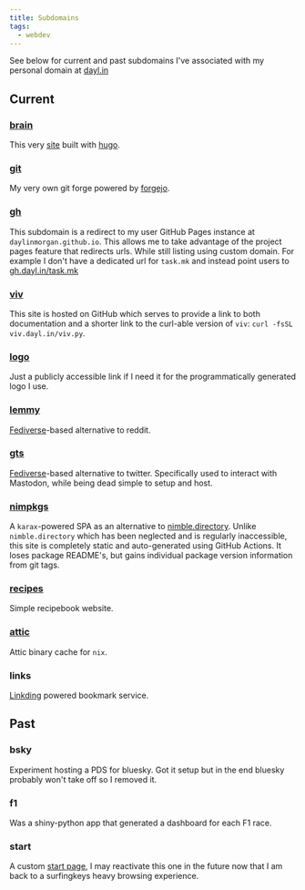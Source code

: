 ```yaml
---
title: Subdomains
tags:
  - webdev
---
```


See below for current and past subdomains I've associated with my personal domain at [dayl.in](https://dayl.in)

## Current

### [brain](https://brain.dayl.in)

This very [site](e09h-my-brain.md) built with [hugo](3nx1-building-my-brain-w-hugo.md).

### [git](https://git.dayl.in)

My very own git forge powered by [forgejo](https://forgejo.org/).

### [gh](https://gh.dayl.in)

This subdomain is a redirect to my user GitHub Pages instance at `daylinmorgan.github.io`.
This allows me to take advantage of the project pages feature that redirects urls.
While still listing using custom domain.
For example I don't have a dedicated url for `task.mk` and instead point users to [gh.dayl.in/task.mk](https://gh.dayl.in/task.mk)

### [viv](https://viv.dayl.in)

This site is hosted on GitHub which serves to provide a link to both documentation and a shorter link to the curl-able version of `viv`: `curl -fsSL viv.dayl.in/viv.py`.

### [logo](https://logo.dayl.in)

Just a publicly accessible link if I need it for the programmatically generated logo I use.

### [lemmy](https://lemmy.dayl.in)

[Fediverse](xs06-fediverse.md)-based alternative to reddit.

### [gts](https://gts.dayl.in)

[Fediverse](xs06-fediverse.md)-based alternative to twitter.
Specifically used to interact with Mastodon, while being dead simple to setup and host.

### [nimpkgs](https://nimpkgs.dayl.in)

A `karax`-powered SPA as an alternative to [nimble.directory](https://nimble.directory).
Unlike `nimble.directory` which has been neglected and is regularly inaccessible,
this site is completely static and auto-generated using GitHub Actions.
It loses package README's, but gains individual package version information from git tags.

### [recipes](https://recipes.dayl.in)

Simple recipebook website.

### [attic](https://attic.dayl.in)

Attic binary cache for `nix`.

### links

[Linkding](https://linkding.link/) powered bookmark service.

## Past

### bsky

Experiment hosting a PDS for bluesky.
Got it setup but in the end bluesky probably won't take off so I removed it.

### f1

Was a shiny-python app that generated a dashboard for each F1 race.

### start

A custom [start page](2vvb-start-pages.md), I may reactivate this one in the future now that I am back to a surfingkeys heavy browsing experience.
